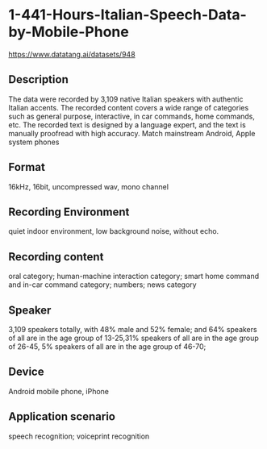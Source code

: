 # 1-441-Hours-Italian-Speech-Data-by-Mobile-Phone
https://www.datatang.ai/datasets/948

## Description
The data were recorded by 3,109 native Italian speakers with authentic Italian accents. The recorded content covers a wide range of categories such as general purpose, interactive, in car commands, home commands, etc. The recorded text is designed by a language expert, and the text is manually proofread with high accuracy. Match mainstream Android, Apple system phones

## Format
16kHz, 16bit, uncompressed wav, mono channel

## Recording Environment
quiet indoor environment, low background noise, without echo.

## Recording content
oral category; human-machine interaction category; smart home command and in-car command category; numbers; news category

## Speaker
3,109 speakers totally, with 48% male and 52% female; and 64% speakers of all are in the age group of 13-25,31% speakers of all are in the age group of 26-45, 5% speakers of all are in the age group of 46-70;

## Device
Android mobile phone, iPhone

## Application scenario
speech recognition; voiceprint recognition
